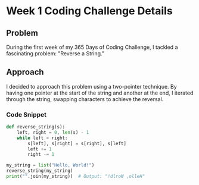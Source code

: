 # Week 1 Coding Challenge Details

## Problem

During the first week of my 365 Days of Coding Challenge, I tackled a fascinating problem: "Reverse a String."

## Approach

I decided to approach this problem using a two-pointer technique. By having one pointer at the start of the string and another at the end, I iterated through the string, swapping characters to achieve the reversal.

### Code Snippet

```python
def reverse_string(s):
    left, right = 0, len(s) - 1
    while left < right:
        s[left], s[right] = s[right], s[left]
        left += 1
        right -= 1

my_string = list("Hello, World!")
reverse_string(my_string)
print("".join(my_string))  # Output: "!dlroW ,olleH"
